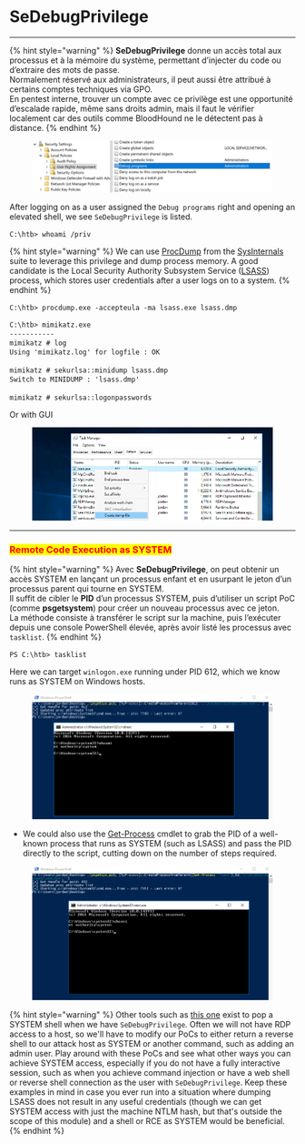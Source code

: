 # SeDebugPrivilege

***

{% hint style="warning" %}
**SeDebugPrivilege** donne un accès total aux processus et à la mémoire du système, permettant d’injecter du code ou d’extraire des mots de passe.\
Normalement réservé aux administrateurs, il peut aussi être attribué à certains comptes techniques via GPO.\
En pentest interne, trouver un compte avec ce privilège est une opportunité d’escalade rapide, même sans droits admin, mais il faut le vérifier localement car des outils comme BloodHound ne le détectent pas à distance.
{% endhint %}

<figure><img src="../../../.gitbook/assets/image (136).png" alt=""><figcaption></figcaption></figure>

After logging on as a user assigned the `Debug programs` right and opening an elevated shell, we see `SeDebugPrivilege` is listed.

```cmd-session
C:\htb> whoami /priv
```

{% hint style="warning" %}
We can use [ProcDump](https://docs.microsoft.com/en-us/sysinternals/downloads/procdump) from the [SysInternals](https://docs.microsoft.com/en-us/sysinternals/downloads/sysinternals-suite) suite to leverage this privilege and dump process memory. A good candidate is the Local Security Authority Subsystem Service ([LSASS](https://en.wikipedia.org/wiki/Local_Security_Authority_Subsystem_Service)) process, which stores user credentials after a user logs on to a system.
{% endhint %}

```cmd-session
C:\htb> procdump.exe -accepteula -ma lsass.exe lsass.dmp
```

```cmd-session
C:\htb> mimikatz.exe
-----------
mimikatz # log
Using 'mimikatz.log' for logfile : OK

mimikatz # sekurlsa::minidump lsass.dmp
Switch to MINIDUMP : 'lsass.dmp'

mimikatz # sekurlsa::logonpasswords

```

Or with GUI

<figure><img src="../../../.gitbook/assets/image (137).png" alt=""><figcaption></figcaption></figure>



***

### <mark style="color:red;">Remote Code Execution as SYSTEM</mark>

{% hint style="warning" %}
Avec **SeDebugPrivilege**, on peut obtenir un accès SYSTEM en lançant un processus enfant et en usurpant le jeton d’un processus parent qui tourne en SYSTEM.\
Il suffit de cibler le **PID** d’un processus SYSTEM, puis d’utiliser un script PoC (comme **psgetsystem**) pour créer un nouveau processus avec ce jeton.\
La méthode consiste à transférer le script sur la machine, puis l’exécuter depuis une console PowerShell élevée, après avoir listé les processus avec `tasklist`.
{% endhint %}

```powershell-session
PS C:\htb> tasklist 
```

Here we can target `winlogon.exe` running under PID 612, which we know runs as SYSTEM on Windows hosts.

<figure><img src="../../../.gitbook/assets/image (138).png" alt=""><figcaption></figcaption></figure>

* We could also use the [Get-Process](https://docs.microsoft.com/en-us/powershell/module/microsoft.powershell.management/get-process?view=powershell-7.2) cmdlet to grab the PID of a well-known process that runs as SYSTEM (such as LSASS) and pass the PID directly to the script, cutting down on the number of steps required.

<figure><img src="../../../.gitbook/assets/image (139).png" alt=""><figcaption></figcaption></figure>

{% hint style="warning" %}
Other tools such as [this one](https://github.com/daem0nc0re/PrivFu/tree/main/PrivilegedOperations/SeDebugPrivilegePoC) exist to pop a SYSTEM shell when we have `SeDebugPrivilege`. Often we will not have RDP access to a host, so we'll have to modify our PoCs to either return a reverse shell to our attack host as SYSTEM or another command, such as adding an admin user. Play around with these PoCs and see what other ways you can achieve SYSTEM access, especially if you do not have a fully interactive session, such as when you achieve command injection or have a web shell or reverse shell connection as the user with `SeDebugPrivilege`. Keep these examples in mind in case you ever run into a situation where dumping LSASS does not result in any useful credentials (though we can get SYSTEM access with just the machine NTLM hash, but that's outside the scope of this module) and a shell or RCE as SYSTEM would be beneficial.
{% endhint %}
